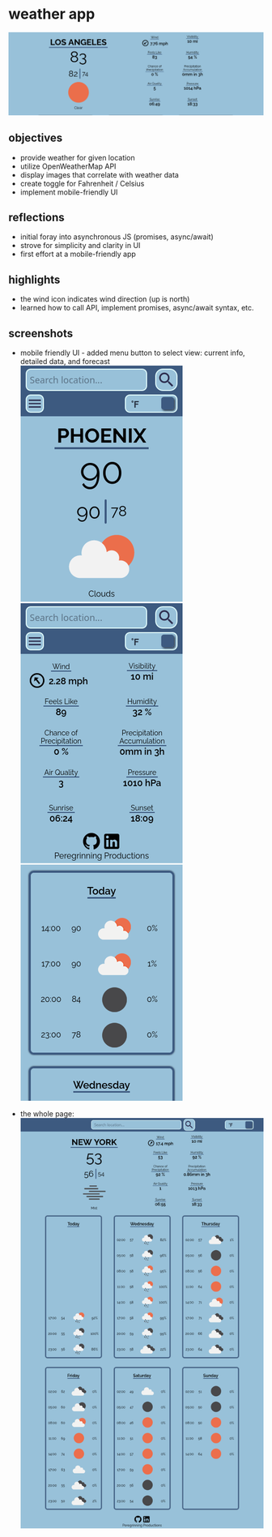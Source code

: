 # weather app  
  
![preview](https://github.com/connorwarme/weather/blob/main/screenshots/la.png?raw=true "preview")  

## objectives  
* provide weather for given location   
* utilize OpenWeatherMap API  
* display images that correlate with weather data  
* create toggle for Fahrenheit / Celsius  
* implement mobile-friendly UI  
  
## reflections  
* initial foray into asynchronous JS (promises, async/await)  
* strove for simplicity and clarity in UI  
* first effort at a mobile-friendly app  

## highlights  
* the wind icon indicates wind direction (up is north)  
* learned how to call API, implement promises, async/await syntax, etc.   
   
## screenshots  
* mobile friendly UI - added menu button to select view: current info, detailed data, and forecast  
![main](https://github.com/connorwarme/weather/blob/main/screenshots/mobilea.png?raw=true "main")  
![details](https://github.com/connorwarme/weather/blob/main/screenshots/mobileb.png?raw=true "details")  
![forecast](https://github.com/connorwarme/weather/blob/main/screenshots/mobilec.png?raw=true "forecast")  
  
* the whole page:  
![full](https://github.com/connorwarme/weather/blob/main/screenshots/nyfull!.png?raw=true "full")  
  